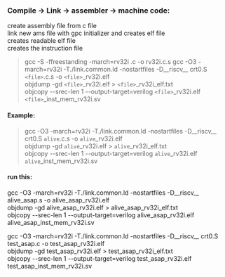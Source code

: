 ### Compile -> Link -> assembler -> machine code:  
create assembly file from c file  
link new ams file with gpc initializer and creates elf file  
creates readable elf file  
creates the instruction file   
>  gcc -S -ffreestanding -march=rv32i <file>.c -o <file>rv32i.c.s
>  gcc -O3 -march=rv32i -T./link.common.ld -nostartfiles -D__riscv__ crt0.S `<file>`.c.s -o `<file>`_rv32i.elf  
>  objdump -gd `<file>`_rv32i.elf > `<file>`_rv32i_elf.txt  
>  objcopy --srec-len 1 --output-target=verilog `<file>`_rv32i.elf `<file>`_inst_mem_rv32i.sv  
#### Example:  
>  gcc -O3 -march=rv32i -T./link.common.ld -nostartfiles -D__riscv__ crt0.S `alive`.c.s -o `alive`_rv32i.elf   
>  objdump -gd `alive`_rv32i.elf > `alive`_rv32i_elf.txt    
>  objcopy --srec-len 1 --output-target=verilog `alive`_rv32i.elf `alive`_inst_mem_rv32i.sv   

#### run this:  
gcc -O3 -march=rv32i -T./link.common.ld -nostartfiles -D__riscv__ alive_asap.s -o alive_asap_rv32i.elf   
objdump -gd alive_asap_rv32i.elf > alive_asap_rv32i_elf.txt    
objcopy --srec-len 1 --output-target=verilog alive_asap_rv32i.elf alive_asap_inst_mem_rv32i.sv   

gcc -O3 -march=rv32i -T./link.common.ld -nostartfiles -D__riscv__ crt0.S test_asap.c -o test_asap_rv32i.elf   
objdump -gd test_asap_rv32i.elf > test_asap_rv32i_elf.txt    
objcopy --srec-len 1 --output-target=verilog test_asap_rv32i.elf test_asap_inst_mem_rv32i.sv   

